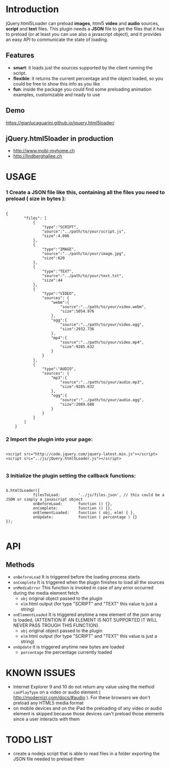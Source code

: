 # Introduction
jQuery.html5Loader can preload <b>images</b>, html5 <b>video</b> and <b>audio</b> sources, <b>script</b> and <b>text</b> files.
This plugin needs a <b>JSON</b> file to get the files that it has to preload (or at least you can use also a javascript object), and it provides an easy API to communicate the state of loading.


## Features
* <b>smart</b>: it loads just the sources supported by the client running the script.
* <b>flexible</b>: it returns the current percentage and the object loaded, so you could be free to show this info as you like
* <b>fun</b>: inside the package you could find some preloading animation examples, customizable and ready to use




## Demo
https://gianlucaguarini.github.io/jquery.html5loader/

## jQuery.html5loader in production
- http://www.mobi-myhome.ch
- http://lindberghallee.ch

# USAGE

### 1 Create a JSON file like this, containing all the files you need to preload ( size in bytes ):

<pre><code>
{
		"files": [
			{
				"type":"SCRIPT",
				"source":"../path/to/your/script.js",
				"size":4.096
			},
			{
				"type":"IMAGE",
				"source":"../path/to/your/image.jpg",
				"size":620
			},
			{
				"type":"TEXT",
				"source":"../path/to/your/text.txt",
				"size":44
			},
			{
				"type":"VIDEO",
				"sources": {
					"webm":{
						"source":"../path/to/your/video.webm",
						"size":5054.976
					},
					"ogg":{
						"source":"../path/to/your/video.ogg",
						"size":2932.736
					},
					"mp4":{
						"source":"../path/to/your/video.mp4",
						"size":9285.632
					}
				}
			},
			{
				"type":"AUDIO",
				"sources": {
					"mp3":{
						"source":"../path/to/your/audio.mp3",
						"size":9285.632
					},
					"ogg":{
						"source":"../path/to/your/audio.ogg",
						"size":2089.688
					}
				}
			}
		]
	}
</code></pre>

### 2 Import the plugin into your page:
<pre><code>
&lt;script src=&quot;http://code.jquery.com/jquery-latest.min.js&quot;&gt;&lt;/script&gt;
&lt;script src=&quot;../js/jQuery.html5Loader.js&quot;&gt;&lt;/script&gt;

</code></pre>

### 3 Initialize the plugin setting the callback functions:

<pre><code>
$.html5Loader({
			filesToLoad:		'../js/files.json', // this could be a JSON or simply a javascript object
			onBeforeLoad:       function () {},
			onComplete:         function () {},
			onElementLoaded:    function ( obj, elm) { },
			onUpdate:           function ( percentage ) {}		
});	

</code></pre>


# API 
## Methods
- <code>onBeforeLoad</code> It is triggered before the loading process starts
- <code>onComplete</code> It is triggered when the plugin finishes to load all the sources
- <code>onMediaError</code> This function is invoked in case of any error occurred during the media element fetch
 	- <code>obj</code> original object passed to the plugin
	- <code>elm</code> html output (for type "SCRIPT" and "TEXT" this value is just a string)
- <code>onElementLoaded</code> It is triggered anytime a new element of the json array is loaded, (ATTENTION IF AN ELEMENT IS NOT SUPPORTED IT WILL NEVER PASS TROUGH THIS FUNCTION). 
 	- <code>obj</code> original object passed to the plugin
	- <code>elm</code> html output (for type "SCRIPT" and "TEXT" this value is just a string)
- <code>onUpdate</code> it is triggered anytime new bytes are loaded
	- <code>percentage</code> the percentage currently loaded
	
# KNOWN ISSUES
- Internet Explorer 9 and 10 do not return any value using the method <code>canPlayType</code> on a video or audio element ( http://modernizr.com/docs/#audio ). For these browsers we don't preload any HTML5 media format
- on mobile devices and on the iPad the preloading of any video or audio element is skipped because those devices can't preload those elements since a user interacts with them  

# TODO LIST
- create a nodejs script that is able to read files in a folder exporting the JSON file needed to preload them

